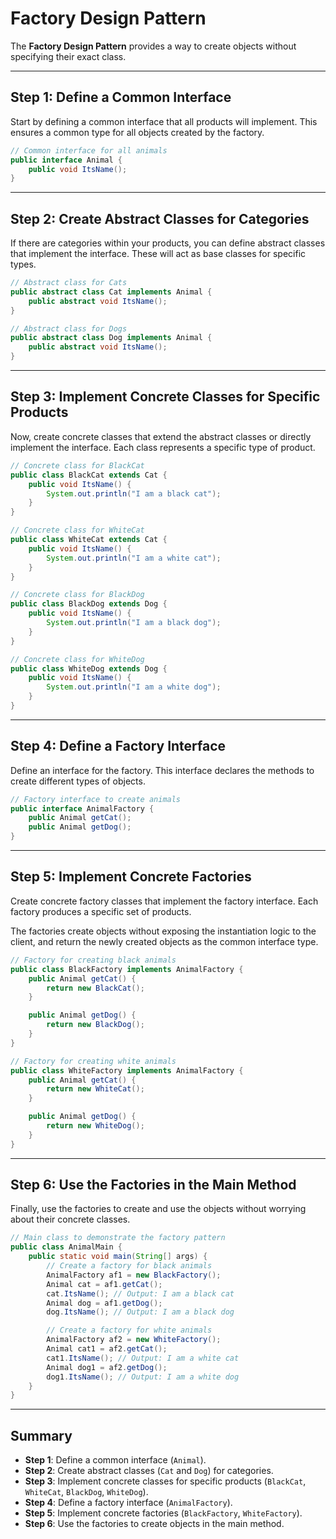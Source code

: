 # Factory Design Pattern

The **Factory Design Pattern** provides a way to create objects without specifying their exact class.

---

## Step 1: Define a Common Interface
Start by defining a common interface that all products will implement. This ensures a common type for all objects created by the factory.

```java
// Common interface for all animals
public interface Animal {
    public void ItsName();
}
```

---

## Step 2: Create Abstract Classes for Categories
If there are categories within your products, you can define abstract classes that implement the interface. These will act as base classes for specific types.

```java
// Abstract class for Cats
public abstract class Cat implements Animal {
    public abstract void ItsName();
}

// Abstract class for Dogs
public abstract class Dog implements Animal {
    public abstract void ItsName();
}
```

---

## Step 3: Implement Concrete Classes for Specific Products
Now, create concrete classes that extend the abstract classes or directly implement the interface. Each class represents a specific type of product.

```java
// Concrete class for BlackCat
public class BlackCat extends Cat {
    public void ItsName() {
        System.out.println("I am a black cat");
    }
}

// Concrete class for WhiteCat
public class WhiteCat extends Cat {
    public void ItsName() {
        System.out.println("I am a white cat");
    }
}

// Concrete class for BlackDog
public class BlackDog extends Dog {
    public void ItsName() {
        System.out.println("I am a black dog");
    }
}

// Concrete class for WhiteDog
public class WhiteDog extends Dog {
    public void ItsName() {
        System.out.println("I am a white dog");
    }
}
```

---

## Step 4: Define a Factory Interface
Define an interface for the factory. This interface declares the methods to create different types of objects.

```java
// Factory interface to create animals
public interface AnimalFactory {
    public Animal getCat();
    public Animal getDog();
}
```

---

## Step 5: Implement Concrete Factories
Create concrete factory classes that implement the factory interface. Each factory produces a specific set of products.

The factories create objects without exposing the instantiation logic to the client, and return the newly created objects as the common interface type. 

```java
// Factory for creating black animals
public class BlackFactory implements AnimalFactory {
    public Animal getCat() {
        return new BlackCat();
    }

    public Animal getDog() {
        return new BlackDog();
    }
}

// Factory for creating white animals
public class WhiteFactory implements AnimalFactory {
    public Animal getCat() {
        return new WhiteCat();
    }

    public Animal getDog() {
        return new WhiteDog();
    }
}
```

---

## Step 6: Use the Factories in the Main Method
Finally, use the factories to create and use the objects without worrying about their concrete classes.

```java
// Main class to demonstrate the factory pattern
public class AnimalMain {
    public static void main(String[] args) {
        // Create a factory for black animals
        AnimalFactory af1 = new BlackFactory();
        Animal cat = af1.getCat();
        cat.ItsName(); // Output: I am a black cat
        Animal dog = af1.getDog();
        dog.ItsName(); // Output: I am a black dog

        // Create a factory for white animals
        AnimalFactory af2 = new WhiteFactory();
        Animal cat1 = af2.getCat();
        cat1.ItsName(); // Output: I am a white cat
        Animal dog1 = af2.getDog();
        dog1.ItsName(); // Output: I am a white dog
    }
}
```

---

## Summary
- **Step 1**: Define a common interface (`Animal`).
- **Step 2**: Create abstract classes (`Cat` and `Dog`) for categories.
- **Step 3**: Implement concrete classes for specific products (`BlackCat`, `WhiteCat`, `BlackDog`, `WhiteDog`).
- **Step 4**: Define a factory interface (`AnimalFactory`).
- **Step 5**: Implement concrete factories (`BlackFactory`, `WhiteFactory`).
- **Step 6**: Use the factories to create objects in the main method.